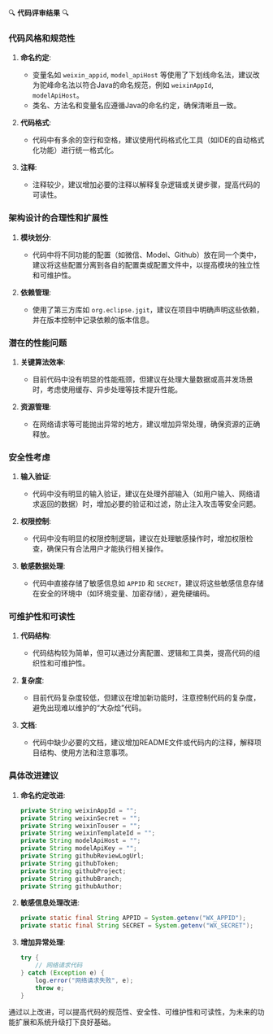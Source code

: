 🔍 **代码评审结果** 🔍

### 代码风格和规范性

1. **命名约定**:
   - 变量名如 `weixin_appid`, `model_apiHost` 等使用了下划线命名法，建议改为驼峰命名法以符合Java的命名规范，例如 `weixinAppId`, `modelApiHost`。
   - 类名、方法名和变量名应遵循Java的命名约定，确保清晰且一致。

2. **代码格式**:
   - 代码中有多余的空行和空格，建议使用代码格式化工具（如IDE的自动格式化功能）进行统一格式化。

3. **注释**:
   - 注释较少，建议增加必要的注释以解释复杂逻辑或关键步骤，提高代码的可读性。

### 架构设计的合理性和扩展性

1. **模块划分**:
   - 代码中将不同功能的配置（如微信、Model、Github）放在同一个类中，建议将这些配置分离到各自的配置类或配置文件中，以提高模块的独立性和可维护性。

2. **依赖管理**:
   - 使用了第三方库如 `org.eclipse.jgit`，建议在项目中明确声明这些依赖，并在版本控制中记录依赖的版本信息。

### 潜在的性能问题

1. **关键算法效率**:
   - 目前代码中没有明显的性能瓶颈，但建议在处理大量数据或高并发场景时，考虑使用缓存、异步处理等技术提升性能。

2. **资源管理**:
   - 在网络请求等可能抛出异常的地方，建议增加异常处理，确保资源的正确释放。

### 安全性考虑

1. **输入验证**:
   - 代码中没有明显的输入验证，建议在处理外部输入（如用户输入、网络请求返回的数据）时，增加必要的验证和过滤，防止注入攻击等安全问题。

2. **权限控制**:
   - 代码中没有明显的权限控制逻辑，建议在处理敏感操作时，增加权限检查，确保只有合法用户才能执行相关操作。

3. **敏感数据处理**:
   - 代码中直接存储了敏感信息如 `APPID` 和 `SECRET`，建议将这些敏感信息存储在安全的环境中（如环境变量、加密存储），避免硬编码。

### 可维护性和可读性

1. **代码结构**:
   - 代码结构较为简单，但可以通过分离配置、逻辑和工具类，提高代码的组织性和可维护性。

2. **复杂度**:
   - 目前代码复杂度较低，但建议在增加新功能时，注意控制代码的复杂度，避免出现难以维护的“大杂烩”代码。

3. **文档**:
   - 代码中缺少必要的文档，建议增加README文件或代码内的注释，解释项目结构、使用方法和注意事项。

### 具体改进建议

1. **命名约定改进**:
   ```java
   private String weixinAppId = "";
   private String weixinSecret = "";
   private String weixinTouser = "";
   private String weixinTemplateId = "";
   private String modelApiHost = "";
   private String modelApiKey = "";
   private String githubReviewLogUrl;
   private String githubToken;
   private String githubProject;
   private String githubBranch;
   private String githubAuthor;
   ```

2. **敏感信息处理改进**:
   ```java
   private static final String APPID = System.getenv("WX_APPID");
   private static final String SECRET = System.getenv("WX_SECRET");
   ```

3. **增加异常处理**:
   ```java
   try {
       // 网络请求代码
   } catch (Exception e) {
       log.error("网络请求失败", e);
       throw e;
   }
   ```

通过以上改进，可以提高代码的规范性、安全性、可维护性和可读性，为未来的功能扩展和系统升级打下良好基础。
